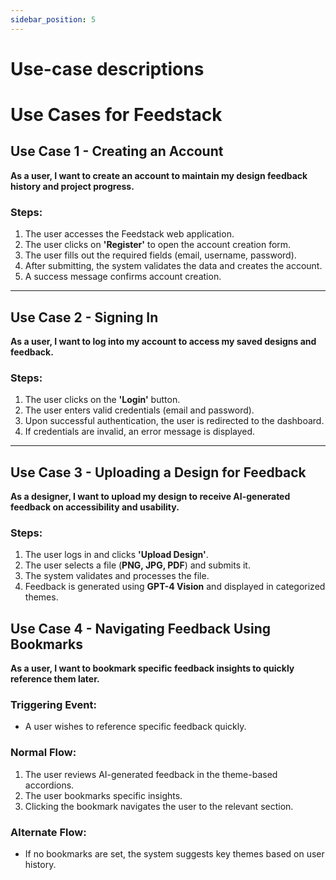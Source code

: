```yaml
---
sidebar_position: 5
---
```


# Use-case descriptions
# Use Cases for Feedstack

##  Use Case 1 - Creating an Account

**As a user, I want to create an account to maintain my design feedback history and project progress.**

### Steps:
1. The user accesses the Feedstack web application.
2. The user clicks on **'Register'** to open the account creation form.
3. The user fills out the required fields (email, username, password).
4. After submitting, the system validates the data and creates the account.
5. A success message confirms account creation.

---

##  Use Case 2 - Signing In

**As a user, I want to log into my account to access my saved designs and feedback.**

### Steps:
1. The user clicks on the **'Login'** button.
2. The user enters valid credentials (email and password).
3. Upon successful authentication, the user is redirected to the dashboard.
4. If credentials are invalid, an error message is displayed.

---

##  Use Case 3 - Uploading a Design for Feedback

**As a designer, I want to upload my design to receive AI-generated feedback on accessibility and usability.**

### Steps:
1. The user logs in and clicks **'Upload Design'**.
2. The user selects a file (**PNG, JPG, PDF**) and submits it.
3. The system validates and processes the file.
4. Feedback is generated using **GPT-4 Vision** and displayed in categorized themes.


## Use Case 4 - Navigating Feedback Using Bookmarks

**As a user, I want to bookmark specific feedback insights to quickly reference them later.**

### Triggering Event:
- A user wishes to reference specific feedback quickly.

### Normal Flow:
1. The user reviews AI-generated feedback in the theme-based accordions.
2. The user bookmarks specific insights.
3. Clicking the bookmark navigates the user to the relevant section.

### Alternate Flow:
- If no bookmarks are set, the system suggests key themes based on user history.

